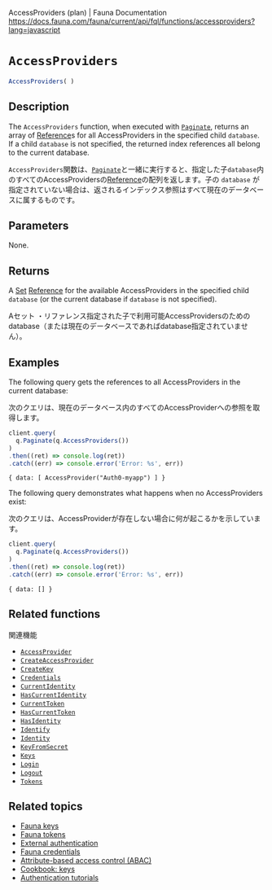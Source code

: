 AccessProviders (plan) | Fauna Documentation
https://docs.fauna.com/fauna/current/api/fql/functions/accessproviders?lang=javascript

# `AccessProviders`

```javascript
AccessProviders( )
```

## [](#description)Description

The `AccessProviders` function, when executed with [`Paginate`](https://docs.fauna.com/fauna/current/api/fql/functions/paginate), returns an array of [Reference](https://docs.fauna.com/fauna/current/api/fql/types#ref)s for all AccessProviders in the specified child `database`. If a child `database` is not specified, the returned index references all belong to the current database.

`AccessProviders`関数は、[`Paginate`](https://docs.fauna.com/fauna/current/api/fql/functions/paginate)と一緒に実行すると、指定した子`database`内のすべてのAccessProvidersの[Reference](https://docs.fauna.com/fauna/current/api/fql/types#ref)の配列を返します。子の `database` が指定されていない場合は、返されるインデックス参照はすべて現在のデータベースに属するものです。

## [](#parameters)Parameters

None.

## [](#returns)Returns

A [Set](https://docs.fauna.com/fauna/current/api/fql/types#set) [Reference](https://docs.fauna.com/fauna/current/api/fql/types#ref) for the available AccessProviders in the specified child `database` (or the current database if `database` is not specified).

Aセット ・リファレンス指定された子で利用可能AccessProvidersのためのdatabase（または現在のデータベースであればdatabase指定されていません）。

## [](#examples)Examples

The following query gets the references to all AccessProviders in the current database:

次のクエリは、現在のデータベース内のすべてのAccessProviderへの参照を取得します。

```javascript
client.query(
  q.Paginate(q.AccessProviders())
)
.then((ret) => console.log(ret))
.catch((err) => console.error('Error: %s', err))
```

```none
{ data: [ AccessProvider("Auth0-myapp") ] }
```

The following query demonstrates what happens when no AccessProviders exist:

次のクエリは、AccessProviderが存在しない場合に何が起こるかを示しています。

```javascript
client.query(
  q.Paginate(q.AccessProviders())
)
.then((ret) => console.log(ret))
.catch((err) => console.error('Error: %s', err))
```

```none
{ data: [] }
```

## [](#related-functions)Related functions

関連機能

-   [`AccessProvider`](https://docs.fauna.com/fauna/current/api/fql/functions/accessprovider)
-   [`CreateAccessProvider`](https://docs.fauna.com/fauna/current/api/fql/functions/createaccessprovider)
-   [`CreateKey`](https://docs.fauna.com/fauna/current/api/fql/functions/createkey)
-   [`Credentials`](https://docs.fauna.com/fauna/current/api/fql/functions/credentials)
-   [`CurrentIdentity`](https://docs.fauna.com/fauna/current/api/fql/functions/currentidentity)
-   [`HasCurrentIdentity`](https://docs.fauna.com/fauna/current/api/fql/functions/hascurrentidentity)
-   [`CurrentToken`](https://docs.fauna.com/fauna/current/api/fql/functions/currenttoken)
-   [`HasCurrentToken`](https://docs.fauna.com/fauna/current/api/fql/functions/hascurrenttoken)
-   [`HasIdentity`](https://docs.fauna.com/fauna/current/api/fql/functions/hasidentity)
-   [`Identify`](https://docs.fauna.com/fauna/current/api/fql/functions/identify)
-   [`Identity`](https://docs.fauna.com/fauna/current/api/fql/functions/identity)
-   [`KeyFromSecret`](https://docs.fauna.com/fauna/current/api/fql/functions/keyfromsecret)
-   [`Keys`](https://docs.fauna.com/fauna/current/api/fql/functions/keys)
-   [`Login`](https://docs.fauna.com/fauna/current/api/fql/functions/login)
-   [`Logout`](https://docs.fauna.com/fauna/current/api/fql/functions/logout)
-   [`Tokens`](https://docs.fauna.com/fauna/current/api/fql/functions/tokens)

## [](#related-topics)Related topics

-   [Fauna keys](https://docs.fauna.com/fauna/current/security/keys)
-   [Fauna tokens](https://docs.fauna.com/fauna/current/security/tokens)
-   [External authentication](https://docs.fauna.com/fauna/current/security/external/)
-   [Fauna credentials](https://docs.fauna.com/fauna/current/security/credentials)
-   [Attribute-based access control (ABAC)](https://docs.fauna.com/fauna/current/security/abac)
-   [Cookbook: keys](https://docs.fauna.com/fauna/current/cookbook/#key)
-   [Authentication tutorials](https://docs.fauna.com/fauna/current/tutorials/authentication/)

